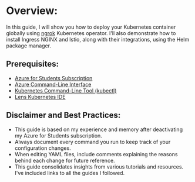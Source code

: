 # Overview:
In this guide, I will show you how to deploy your Kubernetes container globally using [ngrok](https://ngrok.com/) Kubernetes operator. I'll also demonstrate how to install Ingress NGINX and Istio, along with their integrations, using the Helm package manager.

## Prerequisites:
- [Azure for Students Subscription](https://education.github.com/pack)
- [Azure Command-Line Interface](https://learn.microsoft.com/en-us/cli/azure/install-azure-cli-windows?view=azure-cli-latest&pivots=msi)
- [Kubernetes Command-Line Tool (kubectl)](https://kubernetes.io/docs/tasks/tools/)
- [Lens Kubernetes IDE](https://k8slens.dev/)

## Disclaimer and Best Practices:
- This guide is based on my experience and memory after deactivating my Azure for Students subscription.
- Always document every command you run to keep track of your configuration changes.
- When editing YAML files, include comments explaining the reasons behind each change for future reference.
- This guide consolidates insights from various tutorials and resources. I've included links to all the guides I followed.
